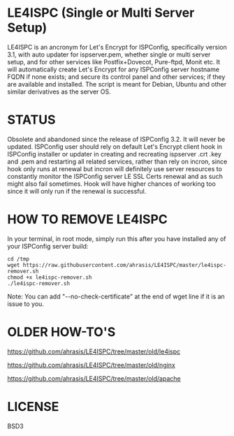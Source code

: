 # LE4ISPC (Single or Multi Server Setup)
LE4ISPC is an ancronym for Let's Encrypt for ISPConfig, specifically version 3.1, with auto updater for ispserver.pem, whether single or multi server setup, and for other services like Postfix+Dovecot, Pure-ftpd, Monit etc. It will automatically create Let's Encrypt for any ISPConfig server hostname FQDN if none exists; and secure its control panel and other services; if they are available and installed. The script is meant for Debian, Ubuntu and other similar derivatives as the server OS.

# STATUS
Obsolete and abandoned since the release of ISPConfig 3.2. It will never be updated. ISPConfig user should rely on default Let's Encrypt client hook in ISPConfig installer or updater in creating and recreating ispserver .crt .key and .pem and restarting all related services, rather than rely on incron, since hook only runs at renewal but incron will definitely use server resources to constantly monitor the ISPConfig server LE SSL Certs renewal and as such might also fail sometimes. Hook will have higher chances of working too since it will only run if the renewal is successful. 

# HOW TO REMOVE LE4ISPC
In your terminal, in root mode, simply run this after you have installed any of your ISPConfig server build:
```
cd /tmp
wget https://raw.githubusercontent.com/ahrasis/LE4ISPC/master/le4ispc-remover.sh
chmod +x le4ispc-remover.sh
./le4ispc-remover.sh
```
Note: You can add "--no-check-certificate" at the end of wget line if it is an issue to you.

# OLDER HOW-TO'S
https://github.com/ahrasis/LE4ISPC/tree/master/old/le4ispc

https://github.com/ahrasis/LE4ISPC/tree/master/old/nginx

https://github.com/ahrasis/LE4ISPC/tree/master/old/apache

# LICENSE
BSD3
